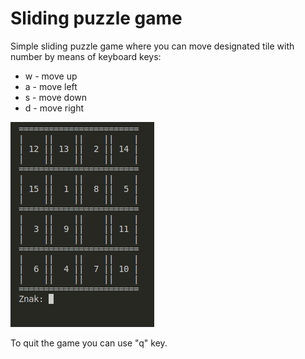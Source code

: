 # Sliding puzzle game

Simple sliding puzzle game where you can move designated tile with number by means of keyboard keys:
- w - move up
- a - move left
- s - move down
- d - move right

![Sliding puzzle image](images/puzzle.png)

To quit the game you can use "q" key.